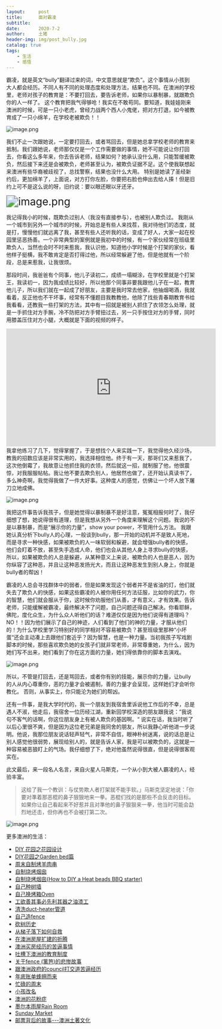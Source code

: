 ```yaml
---
layout:     post
title:      面对霸凌
subtitle:   
date:       2020-7-2
author:     土猪
header-img: img/post_bully.jpg
catalog: true
tags:
    - 生活
    - 感悟
---
```






霸凌，就是英文“bully”翻译过来的词，中文意思就是“欺负”。这个事情从小孩到大人都会经历。不同人有不同的处理态度和处理方法，结果也不同。在澳洲的学校里，老师对孩子的教育是：不要打回去，要告诉老师，如果你以暴制暴，就跟欺负你的人一样了。 这个教育把我气得够呛！我实在不敢苟同。要知道，我娃娃刚来澳洲的时候，可是一只小老虎，曾经力战两个西人小鬼佬，把对方打退，如今被教育成了一只小绵羊，在学校老被欺负！！



![image.png](https://images.hive.blog/DQmcBHeJH8CYwRMb6MronWJvNdGj2niudM1zidshggk5GSm/image.png)

我们不止一次跟她说，一定要打回去，或者骂回去，但是她总拿学校老师的教育来抵制。我们跟她说，老师那仅仅是一个工作需要做的事情，她不可能说让你打回去，你看这么多年来，你去告诉老师，结果如何？她承认没什么用，只能暂缓被欺负，然后接下来还是会被欺负，老师甚至认为，被欺负证据不足。这个使我联想起来澳洲有些华裔被歧视了，总找警察，结果也没什么大用。 特别是她读了圣经新约后，更加绵羊了，上面说，对方打你左脸，你要把右脸也伸出去给人揍！但是旧约上可不是这么说的呀，旧约说：要以眼还眼以牙还牙。

<img src="https://images.hive.blog/DQmcuKysS9NR4A5dGvks4Ai9wumQkhFH1BoYM2epsE6DpFF/image.png" alt="image.png" style="zoom:200%;" />



我记得我小的时候，既欺负过别人（我没有直接参与），也被别人欺负过。 我刚从一个城市到另外一个城市的时候，开始总是有些人来找茬，我对待他们的态度，就是打，慢慢他们就远离了我，甚至有些人还听我的话，变成了好人，大家一起在校园里惩恶扬善。一个非常典型的案例就是我初中的时候，有一个家伙经常在班级里欺负人，当然也会时不时来惹我，我认识他，知道他小学时候是个打架的家伙，看他样子挺横，我不敢肯定是否打得过他，所以经常躲避了他，但是他就有一个阶段，总是来惹我，让我很烦。 





那段时间，我爸爸有个同事，他儿子读初二，成绩一塌糊涂，在学校里就是个打架王，我读初一，因为我成绩比较好，所以他那个同事非要我跟他儿子在一起，教育他儿子，所以我们就在一起成了好朋友，主要是我时常去他家，他抽烟喝酒，我就看着，反正他也不干坏事，经常有不懂题目我教教他，他除了找些青春期教育书给我看看，还教我一些打架的方法，其中有一招就是被别人抓住了衣领怎么处理，就是一手抓住对方手腕，冷不防把对方手臂扭过去，另一只手按住对方的手臂，同时用膝盖压住对方小腿，大概就是下面的视频的样子。

<iframe width="560" height="315" src="https://www.youtube.com/embed/uUurCPLs_xw" frameborder="0" allow="accelerometer; autoplay; encrypted-media; gyroscope; picture-in-picture" allowfullscreen></iframe>
我拿他练习了几下，觉得掌握了，于是想找个人来实践一下，我觉得他久经沙场，教我的招数应该是非常实用的，我选择相信他。终于有一天，那哥们又来惹我了，这次他倒霉了，我故意让他抓住我的衣领，然后就这一招，就制服了他，他很震惊，对我服服帖帖。我让他不要去欺负别人，他居然也做了，还开始认真读书了，多么神奇啊，我觉得我做了一件大好事。这种度人的感觉，仿佛让一个坏人放下屠刀立地成佛。

![image.png](https://images.hive.blog/DQmaBs5nwiD5DsC5ej4smrhnFN2sdBCAHB5k1cLD6vSbreH/image.png)



我把这件事告诉我孩子，但是她觉得以暴制暴不是好注意，冤冤相报何时了，我仔细想了想，她说得很有道理，但是我想从另外一个角度来理解这个问题。我说的不是以暴制暴，而是“展示你的力量”，show your power，不管用什么方法。 我跟她认真分析下bully人的心理，一般谈到bully，那一开始的动机并不是致人死地，而是寻求一种快感，如果被欺负的人一味软弱和躲避，就会增强bully者的快感，他们会盯着不放，甚至失手造成人命，他们也会从其他人身上寻求bully的快感，所以，如果被欺负的人总是躲避，从某种意义上来说，被欺负的人也是恶人，因为你纵容了这种恶，并且让这种恶发扬光大，而且让这种恶发生到别人身上，你就是bully者的帮凶！







霸凌的人总会寻找群体中的弱者，但是如果发现这个弱者并不是省油的灯，他们就失去了欺负人的快感，如果这些霸凌的人被你用任何方法征服，比如你的武力，你的智慧，他们就会服从于你，这时候你劝服他们从善，才有意义，才有效果。告诉老师，只能缓解被霸凌，最终解决不了问题，自己问题还得自己解决。你看耶稣，佛陀，度化众生，为什么众人听他们的话？难道仅仅是因为他们说得有道理吗？NO！！因为他们展示了自己的神迹，人们看到了他们的神的力量，才服从他们的！为什么学校里学习特别好的同学相对不容易被欺负？甚至班级里那种“小坏蛋“还会主动凑上去跟他们套近乎？因为智慧，也是一种力量。当初我孩子写戏剧脚本的时候，那些喜欢欺负她的女孩子们就非常老师，非常尊重她，为什么，因为她们写不出来，她们看到了你在这方面的力量，她们得依靠你的脚本去演戏。



![image.png](https://images.hive.blog/DQmaAvPSZH5HFMdjnBCasvN92Lu5eTf5rZhdNXhuhXT4Aek/image.png)

所以，不管是打回去，还是骂回去，或者你有别的技能，展示你的力量，让bully的人从内心尊重你，恶的力量才会被遏制，善的力量才会呈现，这样她们才会听你教化。 否则，从事实上，你只能沦为她们的帮凶。





还有一件事，是我大学时代的，我一个朋友到我宿舍里诉说他工作后的不幸，总是遇人不淑，他走后，我宿舍一位历经江湖，重新回学校深造的朋友跟我说：”我说句不客气的话啊，你这位朋友身上有被人欺负的基因啊。“  说实在话，我当时听了以后心里很不爽，但是因为这位老兄弟是我同舍的朋友，所以我静心听他进一步说明。他说，我那位朋友说话轻声轻气，非常不自信，眼神朴树迷离，说的话总是让别人感觉他很弱势，展现给别人的，就是告诉人家，我是可以被欺负的，这就是一种容易被恶狼盯上的气场。我仔细想了下，绝对他虽然说得很直，但是说得很客观实在。



此文最后，来一段名人名言，来自火星人马斯克，一个从小到大被人霸凌的人，经验丰富。



> 这给了我一个教训：与仗势欺人者打架就不能手软。」马斯克坚定地说：「你要对準着那恶棍的鼻子狠狠地来一拳。恶棍们找的是那些不会反击的目标。如果你让自己看起来不好惹并且对準他的鼻子狠狠来一拳，他当时可能会勐烈地还击，但你再也不会被打第二次。

![image.png](https://images.hive.blog/DQmXj2AkJ9twh5XDKRJXpzLJWMNjbU8uWqC5whCRqQWyGbf/image.png)







更多澳洲的生活：

- [DIY 花园之花园设计](http://livinginau.life/2020/03/30/diy-garden-design/)
- [DIY花园之Garden bed篇](http://livinginau.life/2020/04/17/diy-garden-bed/)
- [周末自制烤羊肉串](http://livinginau.life/2014/03/03/%E5%91%A8%E6%9C%AB%E8%87%AA%E5%88%B6%E7%83%A4%E7%BE%8A%E8%82%89%E4%B8%B2/)
- [自制烧烤烟囱](http://livinginau.life/2014/02/20/%E8%87%AA%E5%88%B6%E7%83%A7%E7%83%A4%E7%83%9F%E5%9B%B1/)
- [自制烧烤烟囱(How to DIY a Heat beads BBQ starter)](https://steemit.com/life/@chenlocus/how-to-diy-a-heat-beads-bbq-starter)
- [自己种树墙](http://livinginau.life/2020/03/10/%E8%87%AA%E5%B7%B1%E7%A7%8D%E6%A0%91%E5%A2%99/)
- [自己换烤箱Oven](http://livinginau.life/2020/02/12/%E8%87%AA%E5%B7%B1%E6%8D%A2oven/)
- [工欲善其事必先利其器之油漆工](http://livinginau.life/2020/04/13/%E5%B7%A5%E6%AC%B2%E5%96%84%E5%85%B6%E4%BA%8B%E5%BF%85%E5%85%88%E5%88%A9%E5%85%B6%E5%99%A8%E4%B9%8B%E6%B2%B9%E6%BC%86%E5%B7%A5/)
- [清洗duct-heater管道](http://livinginau.life/2020/04/08/%E8%87%AA%E5%B7%B1%E5%8A%A8%E6%89%8B%E6%B8%85%E6%B4%97duct-heater%E7%AE%A1%E9%81%93/)
- [自己造fence](http://livinginau.life/2020/01/06/%E7%BB%88%E4%BA%8E%E9%80%A0%E5%A5%BD%E4%BA%86fence/)
- [砍树历史](http://livinginau.life/2019/12/29/%E7%A0%8D%E6%A0%91%E5%8E%86%E5%8F%B2/)
- [从梯子落下如何自救](http://livinginau.life/2020/03/21/%E4%BB%8E%E6%A2%AF%E5%AD%90%E8%90%BD%E4%B8%8B%E5%A6%82%E4%BD%95%E8%87%AA%E6%95%91/)
- [在澳洲房屋扩建的折腾](http://livinginau.life/2020/03/26/%E5%9C%A8%E6%BE%B3%E6%B4%B2%E6%88%BF%E5%B1%8B%E6%89%A9%E5%BB%BA%E7%9A%84%E6%8A%98%E8%85%BE/)
- [澳洲买房经历的苦逼事情](http://livinginau.life/2019/12/18/%E6%BE%B3%E6%B4%B2%E4%B9%B0%E6%88%BF%E7%BB%8F%E5%8E%86%E7%9A%84%E8%8B%A6%E9%80%BC%E4%BA%8B%E6%83%85/)
- [吐槽下澳洲的教育制度](http://livinginau.life/2019/12/13/%E5%90%90%E6%A7%BD%E6%BE%B3%E6%B4%B2%E6%95%99%E8%82%B2%E5%88%B6%E5%BA%A6/)
- [关于fence (篱笆)的悲惨故事](http://livinginau.life/2019/12/01/%E5%85%B3%E4%BA%8Efence%E7%9A%84%E6%82%B2%E6%83%A8%E6%95%85%E4%BA%8B/)
- [跟澳洲政府的council打交道苦逼经历](http://livinginau.life/2019/11/29/%E8%B7%9F%E6%BE%B3%E6%B4%B2%E6%94%BF%E5%BA%9C%E7%9A%84council%E6%89%93%E4%BA%A4%E9%81%93%E8%8B%A6%E9%80%BC%E7%BB%8F%E5%8E%86/)
- [年底账单蜂拥而来](http://livinginau.life/2019/11/29/%E8%B4%A6%E5%8D%95%E8%9C%82%E6%8B%A5%E8%80%8C%E6%9D%A5/)
- [忙碌的周末](http://livinginau.life/2019/11/12/%E5%BF%99%E7%A2%8C%E7%9A%84%E5%91%A8%E6%9C%AB/)
- [小孩改名](http://livinginau.life/2019/11/10/%E5%B0%8F%E5%AD%A9%E6%94%B9%E5%90%8D/)
- [澳洲的花粉症](http://livinginau.life/2018/08/10/%E6%BE%B3%E6%B4%B2%E7%9A%84%E8%8A%B1%E7%B2%89%E7%97%87/)
- [墨尔本雨屋Rain Room](http://livinginau.life/2020/01/13/rain-room/)
- [Sunday Market](http://livinginau.life/2020/01/12/Sunday-Market/)
- [邮票背后的故事---澳洲土著文化](http://livinginau.life/2018/07/10/%E9%82%AE%E7%A5%A8%E8%83%8C%E5%90%8E%E7%9A%84%E6%95%85%E4%BA%8B/)




